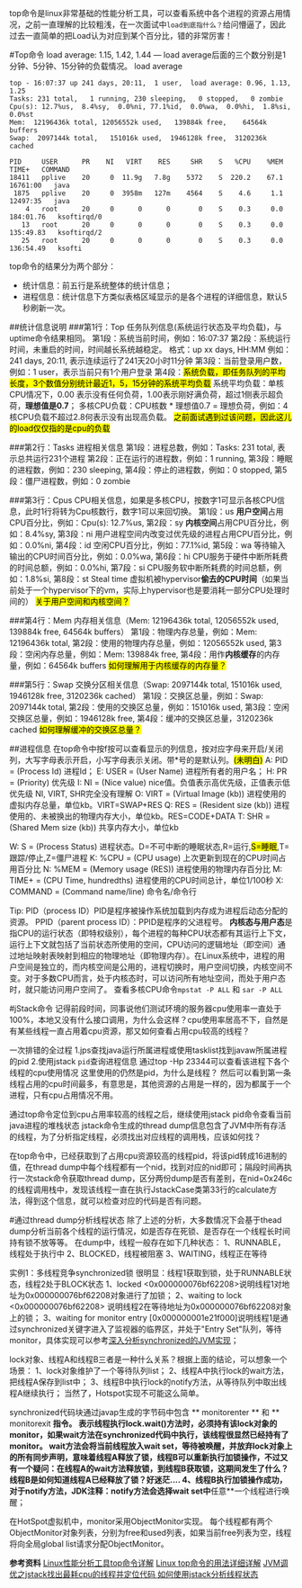 top命令是linux非常基础的性能分析工具，可以查看系统中各个进程的资源占用情况，之前一直理解的比较粗浅，在一次面试中`load到底指什么？`给问懵逼了，因此过去一直简单的把Load认为对应到某个百分比，错的非常厉害！

#Top命令
load average: 1.15, 1.42, 1.44 — load average后面的三个数分别是1分钟、5分钟、15分钟的负载情况。
load average

	top - 16:07:37 up 241 days, 20:11,  1 user,  load average: 0.96, 1.13, 1.25
	Tasks: 231 total,   1 running, 230 sleeping,   0 stopped,   0 zombie
	Cpu(s): 12.7%us,  8.4%sy,  0.0%ni, 77.1%id,  0.0%wa,  0.0%hi,  1.8%si,  0.0%st
	Mem:  12196436k total, 12056552k used,   139884k free,    64564k buffers
	Swap:  2097144k total,   151016k used,  1946128k free,  3120236k cached
	
	PID     USER      PR    NI   VIRT    RES     SHR    S   %CPU    %MEM        TIME+   COMMAND
	18411   pplive    20     0  11.9g   7.8g    5372    S  220.2    67.1     16761:00   java
	 1875   pplive    20     0  3958m   127m    4564    S    4.6     1.1     12497:35   java
	    4   root      20     0      0      0       0    S    0.3     0.0    184:01.76   ksoftirqd/0
	   13   root      20     0      0      0       0    S    0.3     0.0    135:49.83   ksoftirqd/2
	   25   root      20     0      0      0       0    S    0.3     0.0    136:54.49   ksofti

top命令的结果分为两个部分：

* 统计信息：前五行是系统整体的统计信息；
* 进程信息：统计信息下方类似表格区域显示的是各个进程的详细信息，默认5秒刷新一次。

##统计信息说明
###第1行：Top 任务队列信息(系统运行状态及平均负载)，与uptime命令结果相同。
第1段：系统当前时间，例如：16:07:37
第2段：系统运行时间，未重启的时间，时间越长系统越稳定。 
格式：up xx days, HH:MM
例如：241 days, 20:11, 表示连续运行了241天20小时11分钟
第3段：当前登录用户数，例如：1 user，表示当前只有1个用户登录
第4段：<mark>系统负载，即任务队列的平均长度，3个数值分别统计最近1，5，15分钟的系统平均负载</mark>
系统平均负载：单核CPU情况下，0.00 表示没有任何负荷，1.00表示刚好满负荷，超过1侧表示超负荷，**理想值是0.7**；
多核CPU负载：CPU核数 * 理想值0.7 = 理想负荷，例如：4核CPU负载不超过2.8何表示没有出现高负载。
<mark>之前面试遇到过该问题，因此这儿的load仅仅指的是cpu的负载</mark>

###第2行：Tasks 进程相关信息 
第1段：进程总数，例如：Tasks: 231 total, 表示总共运行231个进程
第2段：正在运行的进程数，例如：1 running,
第3段：睡眠的进程数，例如：230 sleeping,
第4段：停止的进程数，例如：0 stopped,
第5段：僵尸进程数，例如：0 zombie

###第3行：Cpus CPU相关信息，如果是多核CPU，按数字1可显示各核CPU信息，此时1行将转为Cpu核数行，数字1可以来回切换。
第1段：us **用户空间**占用CPU百分比，例如：Cpu(s): 12.7%us,
第2段：sy **内核空间**占用CPU百分比，例如：8.4%sy,
第3段：ni 用户进程空间内改变过优先级的进程占用CPU百分比，例如：0.0%ni,
第4段：id 空闲CPU百分比，例如：77.1%id,
第5段：wa 等待输入输出的CPU时间百分比，例如：0.0%wa,
第6段：hi CPU服务于硬件中断所耗费的时间总额，例如：0.0%hi,
第7段：si CPU服务软中断所耗费的时间总额，例如：1.8%si,
第8段：st Steal time 虚拟机被hypervisor**偷去的CPU时间**（如果当前处于一个hypervisor下的vm，实际上hypervisor也是要消耗一部分CPU处理时间的）
<mark>关于用户空间和内核空间？</mark>

###第4行：Mem 内存相关信息（Mem: 12196436k total, 12056552k used, 139884k free, 64564k buffers） 
第1段：物理内存总量，例如：Mem: 12196436k total,
第2段：使用的物理内存总量，例如：12056552k used,
第3段：空闲内存总量，例如：Mem: 139884k free,
第4段：用作**内核缓存**的内存量，例如：64564k buffers
<mark>如何理解用于内核缓存的内存量？</mark>

###第5行：Swap 交换分区相关信息（Swap: 2097144k total, 151016k used, 1946128k free, 3120236k cached） 
第1段：交换区总量，例如：Swap: 2097144k total,
第2段：使用的交换区总量，例如：151016k used,
第3段：空闲交换区总量，例如：1946128k free,
第4段：缓冲的交换区总量，3120236k cached
<mark>如何理解缓冲的交换区总量？</mark>

##进程信息
在top命令中按f按可以查看显示的列信息，按对应字母来开启/关闭列，大写字母表示开启，小写字母表示关闭。带*号的是默认列。<mark>(未明白)</mark>
A: PID = (Process Id) 进程Id；
E: USER = (User Name) 进程所有者的用户名；
H: PR = (Priority) 优先级
I: NI = (Nice value) nice值。负值表示高优先级，正值表示低优先级
<remark>NI, VIRT, SHR完全没有理解<remark>
O: VIRT = (Virtual Image (kb)) 进程使用的虚拟内存总量，单位kb。VIRT=SWAP+RES
Q: RES = (Resident size (kb)) 进程使用的、未被换出的物理内存大小，单位kb。RES=CODE+DATA
T: SHR = (Shared Mem size (kb)) 共享内存大小，单位kb

W: S = (Process Status) 进程状态。D=不可中断的睡眠状态,R=运行,<mark>S=睡眠</mark>,T=跟踪/停止,Z=僵尸进程
K: %CPU = (CPU usage) 上次更新到现在的CPU时间占用百分比
N: %MEM = (Memory usage (RES)) 进程使用的物理内存百分比
M: TIME+ = (CPU Time, hundredths) 进程使用的CPU时间总计，单位1/100秒 
X: COMMAND = (Command name/line) 命令名/命令行

Tip:
PID（process ID）PID是程序被操作系统加载到内存成为进程后动态分配的资源。
PPID（parent process ID）：PPID是程序的父进程号。
**内核态与用户态**是指CPU的运行状态（即特权级别），每个进程的每种CPU状态都有其运行上下文，运行上下文就包括了当前状态所使用的空间，CPU访问的逻辑地址（即空间）通过地址映射表映射到相应的物理地址（即物理内存）。在Linux系统中，进程的用户空间是独立的，而内核空间是公用的，进程切换时，用户空间切换，内核空间不变。对于多数CPU而言，处于内核态时，可以访问所有地址空间，而处于用户态时，就只能访问用户空间了。
查看多核CPU命令`mpstat -P ALL`  和  `sar -P ALL`

#jStack命令
记得前段时间，同事说他们测试环境的服务器cpu使用率一直处于100%，本地又没有什么接口调用，为什么会这样？cpu使用率居高不下，自然是有某些线程一直占用着cpu资源，那又如何查看占用cpu较高的线程？

一次排错的全过程
1.jps查找java运行所属进程或使用tasklist找到javaw所属进程的pid
2.使用jstack `pid`查询进程信息
通过top -Hp 23344可以查看该进程下各个线程的cpu使用情况
这里使用的仍然是pid，为什么是线程？
然后可以看到第一条线程占用的cpu时间最多，有意思是，其他资源的占用是一样的，因为都属于一个进程，只有cpu占用情况不用。

通过top命令定位到cpu占用率较高的线程之后，继续使用jstack pid命令查看当前java进程的堆栈状态
jstack命令生成的thread dump信息包含了JVM中所有存活的线程，为了分析指定线程，必须找出对应线程的调用栈，应该如何找？

在top命令中，已经获取到了占用cpu资源较高的线程pid，将该pid转成16进制的值，在thread dump中每个线程都有一个nid，找到对应的nid即可；隔段时间再执行一次stack命令获取thread dump，区分两份dump是否有差别，在nid=0x246c的线程调用栈中，发现该线程一直在执行JstackCase类第33行的calculate方法，得到这个信息，就可以检查对应的代码是否有问题。







#通过thread dump分析线程状态
除了上述的分析，大多数情况下会基于thead dump分析当前各个线程的运行情况，如是否存在死锁、是否存在一个线程长时间持有锁不放等等。
在dump中，线程一般存在如下几种状态：
1、RUNNABLE，线程处于执行中
2、BLOCKED，线程被阻塞
3、WAITING，线程正在等待

实例1：多线程竞争synchronized锁
很明显：线程1获取到锁，处于RUNNABLE状态，线程2处于BLOCK状态
1、locked <0x000000076bf62208>说明线程1对地址为0x000000076bf62208对象进行了加锁；
2、waiting to lock <0x000000076bf62208> 说明线程2在等待地址为0x000000076bf62208对象上的锁；
3、waiting for monitor entry [0x000000001e21f000]说明线程1是通过synchronized关键字进入了监视器的临界区，并处于"Entry Set"队列，等待monitor，具体实现可以参考[深入分析synchronized的JVM实现](https://www.jianshu.com/p/c5058b6fe8e5)；

lock对象、线程A和线程B三者是一种什么关系？根据上面的结论，可以想象一个场景：
1、lock对象维护了一个等待队列list；
2、线程A中执行lock的wait方法，把线程A保存到list中；
3、线程B中执行lock的notify方法，从等待队列中取出线程A继续执行；
当然了，Hotspot实现不可能这么简单。

synchronized代码块通过javap生成的字节码中包含 ** monitorenter ** 和 ** monitorexit **指令。
表示线程执行lock.wait()方法时，必须持有该lock对象的monitor，如果wait方法在synchronized代码中执行，该线程很显然已经持有了monitor。
wait方法会将当前线程放入wait set，等待被唤醒，并放弃lock对象上的所有同步声明，意味着线程A释放了锁，线程B可以重新执行加锁操作，不过又有一个疑问：在线程A的wait方法释放锁，到线程B获取锁，这期间发生了什么？线程B是如何知道线程A已经释放了锁？好迷茫....
4、线程B执行加锁操作成功，对于notify方法，JDK注释：notify方法会选择wait set中**任意**一个线程进行唤醒；

在HotSpot虚拟机中，monitor采用ObjectMonitor实现。
每个线程都有两个ObjectMonitor对象列表，分别为free和used列表，如果当前free列表为空，线程将向全局global list请求分配ObjectMonitor。










**参考资料**
[Linux性能分析工具top命令详解](http://www.linuxidc.com/Linux/2016-08/133871.htm)
[Linux top命令的用法详细详解](https://www.cnblogs.com/edgedance/p/7044753.html)
[JVM调优之jstack找出最耗cpu的线程并定位代码
](https://www.cnblogs.com/chengJAVA/p/5821218.html)
[如何使用jstack分析线程状态](https://www.jianshu.com/p/6690f7e92f27)
